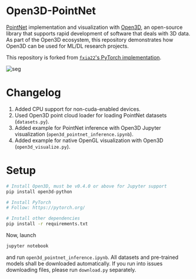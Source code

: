# Open3D-PointNet

[PointNet][pointnet] implementation and visualization with [Open3D][open3d],
an open-source library that supports rapid development of software that deals
with 3D data. As part of the Open3D ecosystem, this repository demonstrates how
Open3D can be used for ML/DL research projects.

This repository is forked from
[`fxia22`'s PyTorch implementation](https://github.com/fxia22/pointnet.pytorch).

![seg](misc/o3d_visualize.png)

# Changelog

1. Added CPU support for non-cuda-enabled devices.
2. Used Open3D point cloud loader for loading PointNet datasets (`datasets.py`).
3. Added example for PointNet inference with Open3D Jupyter visualization
   (`open3d_pointnet_inference.ipynb`).
4. Added example for native OpenGL visualization with Open3D (`open3d_visualize.py`).

# Setup

```bash
# Install Open3D, must be v0.4.0 or above for Jupyter support
pip install open3d-python

# Install PyTorch
# Follow: https://pytorch.org/

# Install other dependencies
pip install -r requirements.txt
```

Now, launch

```bash
jupyter notebook
```

and run `open3d_pointnet_inference.ipynb`. All datasets and pre-trained models
shall be downloaded automatically. If you run into issues downloading files,
please run `download.py` separately.

[open3d]: https://github.com/IntelVCL/Open3D
[pointnet]: https://arxiv.org/abs/1612.00593
